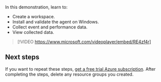 In this demonstration, learn to:

- Create a workspace.
- Install and validate the agent on Windows.
- Collect event and performance data.
- View collected data.

> [!VIDEO https://www.microsoft.com/videoplayer/embed/RE4zf4r]

## Next steps

If you want to repeat these steps, [get a free trial Azure subscription](https://azure.microsoft.com/free/?azure-portal=true). After completing the steps, delete any resource groups you created.
